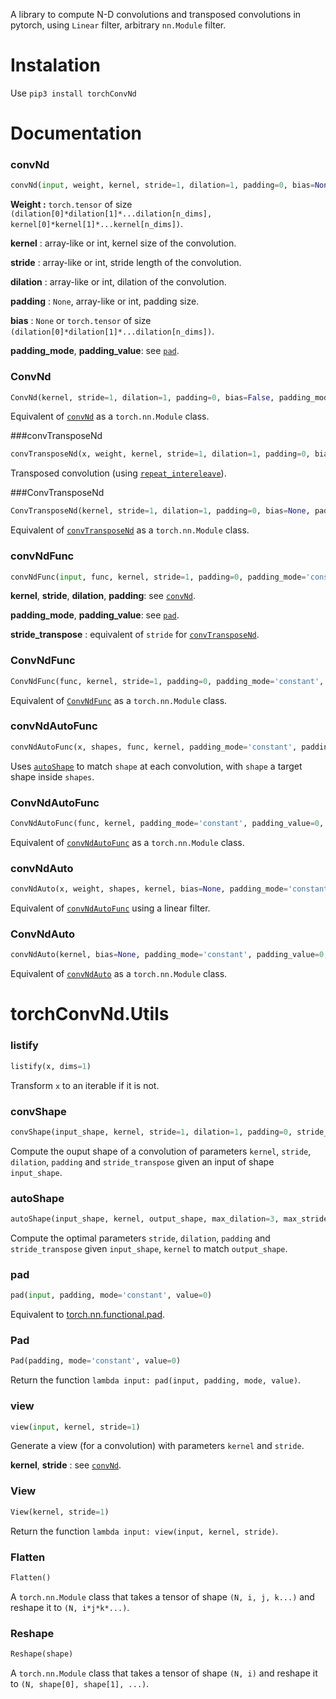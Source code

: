 A library to compute N-D convolutions and transposed convolutions in pytorch, using `Linear` filter, arbitrary `nn.Module` filter.

# Instalation

Use `pip3 install torchConvNd`

# Documentation

### convNd
```python
convNd(input, weight, kernel, stride=1, dilation=1, padding=0, bias=None, padding_mode='constant', padding_value=0)
```

__Weight :__ `torch.tensor` of size `(dilation[0]*dilation[1]*...dilation[n_dims], kernel[0]*kernel[1]*...kernel[n_dims])`.

__kernel__ : array-like or int, kernel size of the  convolution.

__stride__ : array-like or int, stride length of the convolution.

__dilation__ : array-like or int, dilation of the convolution.

__padding__ : `None`, array-like or int, padding size.

__bias__ : `None` or `torch.tensor` of size `(dilation[0]*dilation[1]*...dilation[n_dims])`.

__padding\_mode__,  __padding\_value__: see [`pad`](#pad).

### ConvNd
```python
ConvNd(kernel, stride=1, dilation=1, padding=0, bias=False, padding_mode='constant', padding_value=0)
```

Equivalent of [`convNd`](#convNd) as a `torch.nn.Module` class.

###convTransposeNd
```python
convTransposeNd(x, weight, kernel, stride=1, dilation=1, padding=0, bias=None, padding_mode='constant', padding_value=0)
```

Transposed convolution (using [`repeat_intereleave`](https://pytorch.org/docs/stable/torch.html#torch.repeat_interleave)).

###ConvTransposeNd
```python
ConvTransposeNd(kernel, stride=1, dilation=1, padding=0, bias=None, padding_mode='constant', padding_value=0)
```

Equivalent of [`convTransposeNd`](#convTransposeNd) as a `torch.nn.Module` class.

### convNdFunc
```python
convNdFunc(input, func, kernel, stride=1, padding=0, padding_mode='constant', padding_value=0, *args)
```

__kernel__, __stride__, __dilation__, __padding__: see [`convNd`](#convNd).

__padding\_mode__,  __padding\_value__: see [`pad`](#pad).

__stride\_transpose__ : equivalent of `stride` for [`convTransposeNd`](#convTransposeNd).

### ConvNdFunc
```python
ConvNdFunc(func, kernel, stride=1, padding=0, padding_mode='constant', padding_value=0)
```

Equivalent of [`ConvNdFunc`](#ConvNdFunc) as a `torch.nn.Module` class.

### convNdAutoFunc
```python
convNdAutoFunc(x, shapes, func, kernel, padding_mode='constant', padding_value=0, max_dilation=3, max_stride_transpose=4)
```

Uses [`autoShape`](#autoShape) to match `shape` at each convolution, with `shape` a target shape inside `shapes`.

### ConvNdAutoFunc
```python
ConvNdAutoFunc(func, kernel, padding_mode='constant', padding_value=0, max_dilation=3, max_stride_transpose=4)
```

Equivalent of [`convNdAutoFunc`](#convNdAutoFunc) as a `torch.nn.Module` class.

### convNdAuto
```python
convNdAuto(x, weight, shapes, kernel, bias=None, padding_mode='constant', padding_value=0, max_dilation=3, max_stride_transpose=4)
```

Equivalent of [`convNdAutoFunc`](#convNdAutoFunc) using a linear filter.

### ConvNdAuto
```python
convNdAuto(kernel, bias=None, padding_mode='constant', padding_value=0, max_dilation=3, max_stride_transpose=4)
```

Equivalent of [`convNdAuto`](#convNdAuto) as a `torch.nn.Module` class.

# torchConvNd.Utils

### listify
```python
listify(x, dims=1)
```

Transform `x` to an iterable if it is not.

### convShape
```python
convShape(input_shape, kernel, stride=1, dilation=1, padding=0, stride_transpose=1)
```

Compute the ouput shape of a convolution of parameters `kernel`, `stride`, `dilation`, `padding` and `stride_transpose` given an input of shape `input_shape`.

### autoShape
```python
autoShape(input_shape, kernel, output_shape, max_dilation=3, max_stride_transpose=4)
```

Compute the optimal parameters `stride`, `dilation`, `padding` and `stride_transpose` given `input_shape`, `kernel` to match `output_shape`.

### pad
```python
pad(input, padding, mode='constant', value=0)
```

Equivalent to [torch.nn.functional.pad](https://pytorch.org/docs/stable/nn.functional.html#pad).

### Pad
```python
Pad(padding, mode='constant', value=0)
```

Return the function `lambda input: pad(input, padding, mode, value)`.

### view
```python
view(input, kernel, stride=1)
```

Generate a view (for a convolution) with parameters `kernel` and `stride`.

__kernel__, __stride__ : see [`convNd`](#convNd).

### View
```python
View(kernel, stride=1)
```

Return the function `lambda input: view(input, kernel, stride)`.

### Flatten
```python
Flatten()
```

A `torch.nn.Module` class that takes a tensor of shape `(N, i, j, k...)` and reshape it to `(N, i*j*k*...)`.

### Reshape
```python
Reshape(shape)
```

A `torch.nn.Module` class that takes a tensor of shape `(N, i)` and reshape it to `(N, shape[0], shape[1], ...)`.
